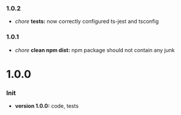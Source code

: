 ### 1.0.2

* *chore* **tests:** now correctly configured ts-jest and tsconfig

### 1.0.1

* *chore* **clean npm dist:** npm package should not contain any junk

# **1.0.0**

### Init

* **version 1.0.0:** code, tests
